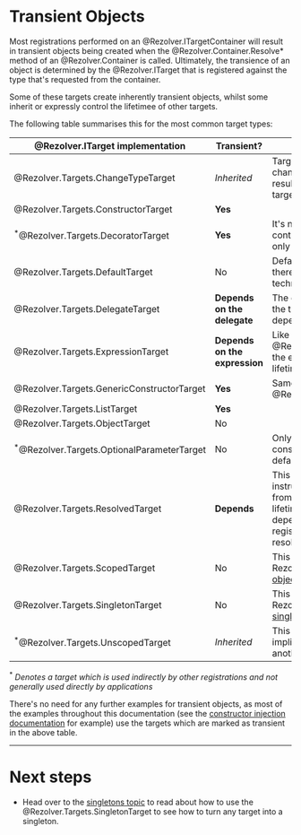 ﻿# Transient Objects

Most registrations performed on an @Rezolver.ITargetContainer will result in transient 
objects being created when the @Rezolver.Container.Resolve* method of an @Rezolver.Container 
is called.  Ultimately, the transience of an object is determined by the @Rezolver.ITarget that
is registered against the type that's requested from the container.

Some of these targets create inherently transient objects, whilst some inherit or expressly control the
lifetimee of other targets.

The following table summarises this for the most common target types:

@Rezolver.ITarget implementation | Transient? | Notes
--- | --- | ---
@Rezolver.Targets.ChangeTypeTarget | *Inherited* | Target doesn't create anything, only changes the type of another target's result, therefore it inherits that target's lifetime.
@Rezolver.Targets.ConstructorTarget | **Yes** |
<sup>*</sup>@Rezolver.Targets.DecoratorTarget | **Yes** | It's not currently possible to directly control the lifetime of a decorator - only the object it decorates.
@Rezolver.Targets.DefaultTarget | No | Default values are cached per-type, therefore even value type defaults are technically singletons.
@Rezolver.Targets.DelegateTarget | **Depends on the delegate** | The delegate is *always* executed, so the transience of the object it returns depends on the delegate's logic.
@Rezolver.Targets.ExpressionTarget | **Depends on the expression** | Like @Rezolver.Targets.DelegateTarget, the expression itself determines the lifetime of the object produced.
@Rezolver.Targets.GenericConstructorTarget | **Yes** | Same as @Rezolver.Targets.ConstructorTarget.
@Rezolver.Targets.ListTarget | **Yes** |
@Rezolver.Targets.ObjectTarget | No |
<sup>*</sup>@Rezolver.Targets.OptionalParameterTarget | No | Only used to bind optional constructor parameters to their default values
@Rezolver.Targets.ResolvedTarget | **Depends** | This target represents an explicit instruction to resolve an object/value from the container - therefore the lifetime of the object produced depends on the lifetime of the registration which ultimately gets resolved.
@Rezolver.Targets.ScopedTarget | No | This target is responsible for Rezolver's implementation of [scoped objects](scoped.md).
@Rezolver.Targets.SingletonTarget | No | This target is responsible for Rezolver's implementation of [singleton objects](singleton.md).
<sup>*</sup>@Rezolver.Targets.UnscopedTarget | *Inherited* | This target is used to strip explicit or implicit scoping behaviour from another target.

<sup>*</sup> _Denotes a target which is used indirectly by other registrations and not generally used directly by applications_

There's no need for any further examples for transient objects, as most of the examples throughout this documentation (see the [constructor injection documentation](../constructor-injection/index.md)
for example) use the targets which are marked as transient in the above table.

* * *

# Next steps

- Head over to the [singletons topic](singleton.md) to read about how to use the @Rezolver.Targets.SingletonTarget to see how to turn any target into a singleton.